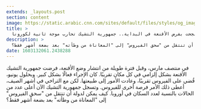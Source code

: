 ```yaml
--- 
extends: _layouts.post 
section: content 
image: https://static.arabic.cnn.com/sites/default/files/styles/og_image_video_v1/public/2020/10/19/images/czech-republic-covid-19-masks-mclean.jpg?itok=FVrxZuaA 
title: > 
  نجحت بفرض الأقنعة في البداية.. جمهورية التشيك تحارب موجة ثانية لكورونا 
description: > 
  في منتصف مارس، وقبل فترة طويلة من انتشار وضع الأقنعة، فرضت جمهورية التشيك الأقنعة بشكل إلزامي في كل مكان تقريبًا.وبحلول يونيو، قُضي على الفيروس تقريبًا، وعادت الأمور إلى طبيعتها.لكن مع التراخي في أشهر الصيف، أعطى ذلك الأمر فرصة أخرى للفيروس.وتسجل جمهورية التشيك الآن أعلى عدد من الحالات بالنسبة لعدد السكان في أوروبا.كيف يمكن لدولة أن تنتقل من "سحق الفيروس" إلى "المعاناة من وطأته" بعد بضعة أشهر فقط؟ 
date: 1603132061.2438288 
--- 
```

<div><p class="flipboard-caption">&#1601;&#1610; &#1605;&#1606;&#1578;&#1589;&#1601; &#1605;&#1575;&#1585;&#1587;&#1548; &#1608;&#1602;&#1576;&#1604; &#1601;&#1578;&#1585;&#1577; &#1591;&#1608;&#1610;&#1604;&#1577; &#1605;&#1606; &#1575;&#1606;&#1578;&#1588;&#1575;&#1585; &#1608;&#1590;&#1593; &#1575;&#1604;&#1571;&#1602;&#1606;&#1593;&#1577;&#1548; &#1601;&#1585;&#1590;&#1578; &#1580;&#1605;&#1607;&#1608;&#1585;&#1610;&#1577; &#1575;&#1604;&#1578;&#1588;&#1610;&#1603; &#1575;&#1604;&#1571;&#1602;&#1606;&#1593;&#1577; &#1576;&#1588;&#1603;&#1604; &#1573;&#1604;&#1586;&#1575;&#1605;&#1610; &#1601;&#1610; &#1603;&#1604; &#1605;&#1603;&#1575;&#1606; &#1578;&#1602;&#1585;&#1610;&#1576;&#1611;&#1575;. &#1603;&#1575;&#1606; &#1575;&#1604;&#1573;&#1580;&#1585;&#1575;&#1569; &#1601;&#1593;&#1575;&#1604;&#1611;&#1575; &#1576;&#1588;&#1603;&#1604; &#1603;&#1576;&#1610;&#1585;. &#1608;&#1576;&#1581;&#1604;&#1608;&#1604; &#1610;&#1608;&#1606;&#1610;&#1608;&#1548; &#1602;&#1615;&#1590;&#1610; &#1593;&#1604;&#1609; &#1575;&#1604;&#1601;&#1610;&#1585;&#1608;&#1587; &#1578;&#1602;&#1585;&#1610;&#1576;&#1611;&#1575;&#1548; &#1608;&#1593;&#1575;&#1583;&#1578; &#1575;&#1604;&#1571;&#1605;&#1608;&#1585; &#1573;&#1604;&#1609; &#1591;&#1576;&#1610;&#1593;&#1578;&#1607;&#1575;. &#1604;&#1603;&#1606; &#1605;&#1593; &#1575;&#1604;&#1578;&#1585;&#1575;&#1582;&#1610; &#1601;&#1610; &#1571;&#1588;&#1607;&#1585; &#1575;&#1604;&#1589;&#1610;&#1601;&#1548; &#1571;&#1593;&#1591;&#1609; &#1584;&#1604;&#1603; &#1575;&#1604;&#1571;&#1605;&#1585; &#1601;&#1585;&#1589;&#1577; &#1571;&#1582;&#1585;&#1609; &#1604;&#1604;&#1601;&#1610;&#1585;&#1608;&#1587;. &#1608;&#1578;&#1587;&#1580;&#1604; &#1580;&#1605;&#1607;&#1608;&#1585;&#1610;&#1577; &#1575;&#1604;&#1578;&#1588;&#1610;&#1603; &#1575;&#1604;&#1570;&#1606; &#1571;&#1593;&#1604;&#1609; &#1593;&#1583;&#1583; &#1605;&#1606; &#1575;&#1604;&#1581;&#1575;&#1604;&#1575;&#1578; &#1576;&#1575;&#1604;&#1606;&#1587;&#1576;&#1577; &#1604;&#1593;&#1583;&#1583; &#1575;&#1604;&#1587;&#1603;&#1575;&#1606; &#1601;&#1610; &#1571;&#1608;&#1585;&#1608;&#1576;&#1575;. &#1603;&#1610;&#1601; &#1610;&#1605;&#1603;&#1606; &#1604;&#1583;&#1608;&#1604;&#1577; &#1571;&#1606; &#1578;&#1606;&#1578;&#1602;&#1604; &#1605;&#1606; "&#1587;&#1581;&#1602; &#1575;&#1604;&#1601;&#1610;&#1585;&#1608;&#1587;" &#1573;&#1604;&#1609; "&#1575;&#1604;&#1605;&#1593;&#1575;&#1606;&#1575;&#1577; &#1605;&#1606; &#1608;&#1591;&#1571;&#1578;&#1607;" &#1576;&#1593;&#1583; &#1576;&#1590;&#1593;&#1577; &#1571;&#1588;&#1607;&#1585; &#1601;&#1602;&#1591;&#1567;</p></div>
